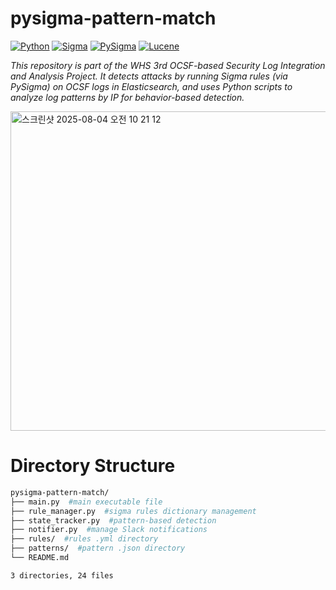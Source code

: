 # pysigma-pattern-match

[![Python](https://img.shields.io/badge/Python-3.8%2B-3776AB?logo=python&logoColor=white)](https://www.python.org/)
[![Sigma](https://img.shields.io/badge/Sigma%20Rules-YAML-009688?logo=yaml&logoColor=white)](https://github.com/SigmaHQ/sigma)
[![PySigma](https://img.shields.io/badge/PySigma-2962FF?logo=python&logoColor=white)](https://github.com/SigmaHQ/pySigma)
[![Lucene](https://img.shields.io/badge/Lucene-Query-005571?logo=apache&logoColor=white)](https://lucene.apache.org/)

_This repository is part of the WHS 3rd OCSF-based Security Log Integration and Analysis Project. It detects attacks by running Sigma rules (via PySigma) on OCSF logs in Elasticsearch, and uses Python scripts to analyze log patterns by IP for behavior-based detection._

<img width="1007" height="511" alt="스크린샷 2025-08-04 오전 10 21 12" src="https://github.com/user-attachments/assets/1883c00f-172f-4c88-b7d5-6ee73eb85a74" />

# Directory Structure

```bash
pysigma-pattern-match/
├── main.py  #main executable file
├── rule_manager.py  #sigma rules dictionary management
├── state_tracker.py  #pattern-based detection
├── notifier.py  #manage Slack notifications
├── rules/  #rules .yml directory
├── patterns/  #pattern .json directory
└── README.md

3 directories, 24 files
```
